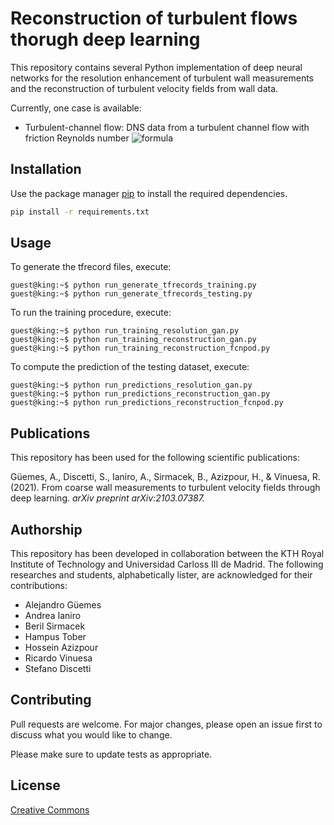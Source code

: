# **Reconstruction of turbulent flows thorugh deep learning**

This repository contains several Python implementation of deep neural networks for the resolution enhancement of turbulent wall measurements and the reconstruction of turbulent velocity fields from wall data.

Currently, one case is available:

*   Turbulent-channel flow: DNS data from a turbulent channel flow with friction Reynolds number ![formula](https://render.githubusercontent.com/render/math?math=Re_{\tau}=180) 

## **Installation**

Use the package manager [pip](https://pip.pypa.io/en/stable/) to install the required dependencies.

```bash
pip install -r requirements.txt
```

## **Usage**

To generate the tfrecord files, execute:

```console
guest@king:~$ python run_generate_tfrecords_training.py 
guest@king:~$ python run_generate_tfrecords_testing.py 
```

To run the training procedure, execute:

```console
guest@king:~$ python run_training_resolution_gan.py
guest@king:~$ python run_training_reconstruction_gan.py
guest@king:~$ python run_training_reconstruction_fcnpod.py
```

To compute the prediction of the testing dataset, execute:

```console
guest@king:~$ python run_predictions_resolution_gan.py
guest@king:~$ python run_predictions_reconstruction_gan.py
guest@king:~$ python run_predictions_reconstruction_fcnpod.py
```

## **Publications**
This repository has been used for the following scientific publications:

Güemes, A., Discetti, S., Ianiro, A., Sirmacek, B., Azizpour, H., & Vinuesa, R. (2021). From coarse wall measurements to turbulent velocity fields through deep learning. *arXiv preprint arXiv:2103.07387.*

## **Authorship**
This repository has been developed in collaboration between the KTH Royal Institute of Technology and Universidad Carloss III de Madrid. The following researches and students, alphabetically lister, are acknowledged for their contributions:
- Alejandro Güemes
- Andrea Ianiro
- Beril Sirmacek
- Hampus Tober
- Hossein Azizpour
- Ricardo Vinuesa
- Stefano Discetti

## **Contributing**
Pull requests are welcome. For major changes, please open an issue first to discuss what you would like to change.

Please make sure to update tests as appropriate.

## **License**
[Creative Commons](https://creativecommons.org)

